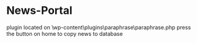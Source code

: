 # News-Portal

plugin located on \wp-content\plugins\paraphrase\paraphrase.php
press the button on home to copy news to database
